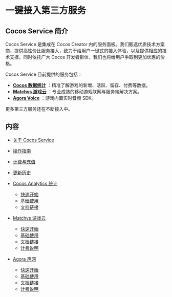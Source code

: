 # 一键接入第三方服务
## Cocos Service 简介
Cocos Service 是集成在 Cocos Creator 内的服务面板。我们甄选优质技术方案商，提供高性价比服务接入，致力于给用户一键式的接入体验，以及提供相应的技术支撑。同时依托广大 Cocos 开发者群体，我们也将给用户争取到更加优惠的价格。

Cocos Service 目前提供的服务包括：

- [**Cocos 数据统计**](https://n-analytics.cocos.com/docs/) ：精准了解游戏的新增、活跃、留存、付费等数据。
- [**Matchvs 游戏云**](https://www.matchvs.com/) ：专业成熟的移动游戏联网与服务端解决方案。
- [**Agora Voice**](https://www.agora.io/cn/) ：游戏内置实时音频 SDK。

更多第三方服务还在不断接入中。

## 内容
- [关于 Cocos Service](about-cocos-service.md)
- [操作指南](user-guide.md)
- [计费与充值](billing-and-charge.md)
- [更新历史](update-history.md)
- [Cocos Analytics 统计](cocos-analytics/index.md)
    - [快速开始](cocos-analytics/quick-start.md)
    - [基础使用](cocos-analytics/basic-user-guide.md)
    - [文档链接](cocos-analytics/docs-link.md)
    
- [Matchvs 游戏云](matchvs/index.md)
    - [快速开始](matchvs/quick-start.md)
    - [基础使用](matchvs/basic-user-guide.md)
    - [文档链接](matchvs/docs-link.md)
    - [计费说明](matchvs/billing-info.md)

- [Agora 声网](agora/index.md)
    - [快速开始](agora/quick-start.md)
    - [基础使用](agora/basic-user-guide.md)
    - [文档链接](agora/docs-link.md)
    - [计费说明](agora/billing-info.md)


